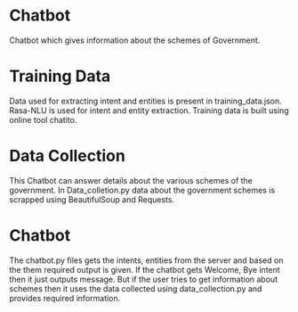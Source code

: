 # Chatbot
Chatbot which gives information about the schemes of Government.
# Training Data
Data used for extracting intent and entities is present in training_data.json. Rasa-NLU is used for intent and entity extraction. Training data is built using online tool chatito. 
# Data Collection
This Chatbot can answer details about the various schemes of the government. In Data_colletion.py data about the government schemes is scrapped using BeautifulSoup and Requests.  
# Chatbot
The chatbot.py files gets the intents, entities from the server and based on the them required output is given. If the chatbot gets Welcome, Bye intent then it just outputs message. But if the user tries to get information about schemes then it uses the data collected using data_collection.py and provides required information.
